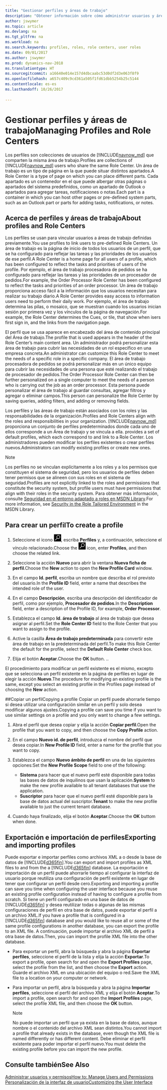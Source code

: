 ```yaml
---
title: "Gestionar perfiles y áreas de trabajo"
description: "Obtener información sobre cómo administrar usuarios y áreas de trabajo en Dynamics NAV."
author: jswymer
ms.topic: article
ms.devlang: na
ms.tgt_pltfrm: na
ms.workload: na
ms.search.keywords: profiles, roles, role centers, user roles
ms.date: 09/01/2017
ms.author: jswymer
ms.prod: dynamics-nav-2018
ms.translationtype: HT
ms.sourcegitcommit: a16640e014e157d4dbcaabc53d0df2d3e063f8f9
ms.openlocfilehash: a657c409c9cd361a505f1fd61dbb5254b25c5144
ms.contentlocale: es-es
ms.lasthandoff: 10/26/2017

---
```

# <a name="managing-profiles-and-role-centers"></a><span data-ttu-id="da685-103">Gestionar perfiles y áreas de trabajo</span><span class="sxs-lookup"><span data-stu-id="da685-103">Managing Profiles and Role Centers</span></span>
<span data-ttu-id="da685-104">Los perfiles son colecciones de usuarios de [!INCLUDE[navnow_md](includes/navnow_md.md)] que comparten la misma área de trabajo.</span><span class="sxs-lookup"><span data-stu-id="da685-104">Profiles are collections of [!INCLUDE[navnow_md](includes/navnow_md.md)] users who share the same Role Center.</span></span> <span data-ttu-id="da685-105">Un área de trabajo es un tipo de página en la que puede situar distintos apartados.</span><span class="sxs-lookup"><span data-stu-id="da685-105">A Role Center is a type of page on which you can place different parts.</span></span> <span data-ttu-id="da685-106">Cada apartado es un contenedor en el que puede albergar otras páginas o apartados del sistema predefinidos, como un apartado de Outlook o apartados para agregar tareas, notificaciones o notas.</span><span class="sxs-lookup"><span data-stu-id="da685-106">Each part is a container in which you can host other pages or pre-defined system parts, such as an Outlook part or parts for adding tasks, notifications, or notes.</span></span>  

## <a name="about-profiles-and-role-centers"></a><span data-ttu-id="da685-107">Acerca de perfiles y áreas de trabajo</span><span class="sxs-lookup"><span data-stu-id="da685-107">About profiles and Role Centers</span></span>
<span data-ttu-id="da685-108">Los perfiles se usan para vincular usuarios a áreas de trabajo definidas previamente.</span><span class="sxs-lookup"><span data-stu-id="da685-108">You use profiles to link users to pre-defined Role Centers.</span></span> <span data-ttu-id="da685-109">Un área de trabajo es la página de inicio de todos los usuarios de un perfil, que se ha configurado para reflejar las tareas y las prioridades de los usuarios de ese perfil.</span><span class="sxs-lookup"><span data-stu-id="da685-109">A Role Center is a home page for all users of a profile, which has been configured to reflect the tasks and priorities of users of the profile.</span></span> <span data-ttu-id="da685-110">Por ejemplo, el área de trabajo procesadora de pedidos se ha configurado para reflejar las tareas y las prioridades de un procesador de pedidos.</span><span class="sxs-lookup"><span data-stu-id="da685-110">For example, the Order Processor Role Center has been configured to reflect the tasks and priorities of an order processor.</span></span> <span data-ttu-id="da685-111">Un área de trabajo proporciona acceso fácil a la información que los usuarios necesitan para realizar su trabajo diario.</span><span class="sxs-lookup"><span data-stu-id="da685-111">A Role Center provides easy access to information users need to perform their daily work.</span></span> <span data-ttu-id="da685-112">Por ejemplo, el área de trabajo determina las pilas, o mosaico, que se muestran cuando los usuarios inician sesión por primera vez y los vínculos de la página de navegación.</span><span class="sxs-lookup"><span data-stu-id="da685-112">For example, the Role Center determines the Cues, or tile, that show when isers first sign in, and the links from the navigation page.</span></span>

<span data-ttu-id="da685-113">El perfil que se usa aparece en encabezado del área de contenido principal del Área de trabajo.</span><span class="sxs-lookup"><span data-stu-id="da685-113">The profile that is used appears in the header of the Role Center’s main content area.</span></span> <span data-ttu-id="da685-114">Un administrador podrá personalizar esta área de trabajo para cubrir las necesidades de un rol específico en una empresa concreta.</span><span class="sxs-lookup"><span data-stu-id="da685-114">An administrator can customize this Role Center to meet the needs of a specific role in a specific company.</span></span> <span data-ttu-id="da685-115">El área de trabajo procesadora de pedidos se podrá personalizar más en un único equipo para cubrir las necesidades de una persona que esté realizando el trabajo de procesador de pedidos.</span><span class="sxs-lookup"><span data-stu-id="da685-115">The Order Processor Role Center can then be further personalized on a single computer to meet the needs of a person who is carrying out the job as an order processor.</span></span> <span data-ttu-id="da685-116">Esta persona puede personalizar el área de trabajo al guardar consultas, agregar filtros y agregar o eliminar campos.</span><span class="sxs-lookup"><span data-stu-id="da685-116">This person can personalize the Role Center by saving queries, adding filters, and adding or removing fields.</span></span>

<span data-ttu-id="da685-117">Los perfiles y las áreas de trabajo están asociados con los roles y las responsabilidades de la organización.</span><span class="sxs-lookup"><span data-stu-id="da685-117">Profiles and Role Centers align with the roles and responsibilities in your organization.</span></span> [!INCLUDE[navnow_md](includes/navnow_md.md)]<span data-ttu-id="da685-118"> proporciona un conjunto de perfiles predeterminados donde cada uno de ellos corresponde a un Área de trabajo y se vincula a ella.</span><span class="sxs-lookup"><span data-stu-id="da685-118"> provides a set of default profiles, which each correspond to and link to a Role Center.</span></span> <span data-ttu-id="da685-119">Los administradores pueden modificar los perfiles existentes o crear perfiles nuevos.</span><span class="sxs-lookup"><span data-stu-id="da685-119">Administrators can modify existing profiles or create new ones.</span></span>  

> [!NOTE]  
>  <span data-ttu-id="da685-120">Los perfiles no se vinculan explícitamente a los roles y a los permisos que constituyen el sistema de seguridad, pero los usuarios de perfiles deben tener permisos que se alineen con sus roles en el sistema de seguridad.</span><span class="sxs-lookup"><span data-stu-id="da685-120">Profiles are not explicitly linked to the roles and permissions that constitute the security system, but profile users must have permissions that align with their roles in the security system.</span></span> <span data-ttu-id="da685-121">Para obtener más información, consulte [Seguridad en el entorno adaptado a roles en MSDN Library](http://go.microsoft.com/fwlink?LinkId=147633).</span><span class="sxs-lookup"><span data-stu-id="da685-121">For more information, see [Security in the Role Tailored Environment](http://go.microsoft.com/fwlink?LinkId=147633) in the MSDN Library.</span></span>

## <a name="to-create-a-profile"></a><span data-ttu-id="da685-122">Para crear un perfil</span><span class="sxs-lookup"><span data-stu-id="da685-122">To create a profile</span></span>
1.  <span data-ttu-id="da685-123">Seleccione el icono ![Buscar página o informe](media/ui-search/search_small.png "icono Buscar página o informe"), escriba **Perfiles** y, a continuación, seleccione el vínculo relacionado.</span><span class="sxs-lookup"><span data-stu-id="da685-123">Choose the ![Search for Page or Report](media/ui-search/search_small.png "Search for Page or Report icon") icon, enter **Profiles**, and then choose the related link.</span></span>  

2.  <span data-ttu-id="da685-124">Seleccione la acción **Nuevo** para abrir la ventana **Nueva ficha de perfil**.</span><span class="sxs-lookup"><span data-stu-id="da685-124">Choose the **New** action to open the **New Profile Card** window.</span></span>  

3.  <span data-ttu-id="da685-125">En el campo **Id. perfil**, escriba un nombre que describa el rol previsto del usuario.</span><span class="sxs-lookup"><span data-stu-id="da685-125">In the **Profile ID** field, enter a name that describes the intended role of the user.</span></span>  

4.  <span data-ttu-id="da685-126">En el campo **Descripción**, escriba una descripción del identificador de perfil, como por ejemplo, **Procesador de pedidos**.</span><span class="sxs-lookup"><span data-stu-id="da685-126">In the **Description** field, enter a description of the Profile ID, for example, **Order Processor**.</span></span>  

5.  <span data-ttu-id="da685-127">Establezca el campo **Id. área de trabajo** al área de trabajo que desea asignar al perfil.</span><span class="sxs-lookup"><span data-stu-id="da685-127">Set the **Role Center ID** field to the Role Center that you want to assign to the profile.</span></span>  

6.  <span data-ttu-id="da685-128">Active la casilla **Área de trabajo predeterminada** para convertir este área de trabajo en la predeterminada del perfil.</span><span class="sxs-lookup"><span data-stu-id="da685-128">To make this Role Center the default for the profile, select the **Default Role Center** check box.</span></span>  

7.  <span data-ttu-id="da685-129">Elija el botón **Aceptar**.</span><span class="sxs-lookup"><span data-stu-id="da685-129">Choose the **OK** button.</span></span> <span data-ttu-id="da685-130">.</span><span class="sxs-lookup"><span data-stu-id="da685-130">.</span></span>  

<span data-ttu-id="da685-131">El procedimiento para modificar un perfil existente es el mismo, excepto que se selecciona un perfil existente en la página de perfiles en lugar de elegir la acción **Nuevo**.</span><span class="sxs-lookup"><span data-stu-id="da685-131">The procedure for modifying an existing profile is the same, except you select an existing profile in the Profiles page instead of choosing the **New** action.</span></span>  


##<a name="copying-a-profile"></a><span data-ttu-id="da685-132">Copiar un perfil</span><span class="sxs-lookup"><span data-stu-id="da685-132">Copying a profile</span></span>
<span data-ttu-id="da685-133">Copiar un perfil puede ahorrarle tiempo si desea utilizar una configuración similar en un perfil y solo desea modificar algunos ajustes.</span><span class="sxs-lookup"><span data-stu-id="da685-133">Copying a profile can save you time if you want to use similar settings on a profile and you only want to change a few settings.</span></span>

1.  <span data-ttu-id="da685-134">Abra el perfil que desea copiar y elija la acción **Copiar perfil**.</span><span class="sxs-lookup"><span data-stu-id="da685-134">Open the profile that you want to copy, and then choose the **Copy Profile** action.</span></span>

2.  <span data-ttu-id="da685-135">En el campo **Nuevo id. de perfil**, introduzca el nombre del perfil que desea copiar.</span><span class="sxs-lookup"><span data-stu-id="da685-135">In **New Profile ID** field, enter a name for the profile that you want to copy.</span></span>

3.  <span data-ttu-id="da685-136">Establezca el campo **Nuevo ámbito de perfil** en una de las siguientes opciones:</span><span class="sxs-lookup"><span data-stu-id="da685-136">Set the **New Profile Scope** field to one of the following:</span></span>

    - <span data-ttu-id="da685-137">**Sistema** para hacer que el nuevo perfil esté disponible para todas las bases de datos de inquilinos que usan la aplicación.</span><span class="sxs-lookup"><span data-stu-id="da685-137">**System** to make the new profile available to all tenant databases that use the application.</span></span>
    - <span data-ttu-id="da685-138">**Suscriptor** para hacer que el nuevo perfil esté disponible para la base de datos actual del suscriptor.</span><span class="sxs-lookup"><span data-stu-id="da685-138">**Tenant** to make the new profile available to just the current tenant database.</span></span>
4. <span data-ttu-id="da685-139">Cuando haya finalizado, elija el botón **Aceptar**.</span><span class="sxs-lookup"><span data-stu-id="da685-139">Choose the **OK** buttom when done.</span></span>

## <span data-ttu-id="da685-140"><a name="ExportImportProfile"></a>Exportación e importación de perfiles</span><span class="sxs-lookup"><span data-stu-id="da685-140"><a name="ExportImportProfile"></a>Exporting and importing profiles</span></span>

<span data-ttu-id="da685-141">Puede exportar e importar perfiles como archivos XML a o desde la base de datos de [!INCLUDE[d365fin](includes/d365fin_md.md)].</span><span class="sxs-lookup"><span data-stu-id="da685-141">You can export and import profiles as XML files to and from the a [!INCLUDE[d365fin](includes/d365fin_md.md)] database.</span></span> <span data-ttu-id="da685-142">La exportación e importación de un perfil puede ahorrarle tiempo al configurar la interfaz de usuario porque reutiliza una configuración de perfil existente en lugar de tener que configurar un perfil desde cero.</span><span class="sxs-lookup"><span data-stu-id="da685-142">Exporting and importing a profile can save you time when configuring the user interface because you reuse an existing profile configuration instead of having to configure a profile from scratch.</span></span> <span data-ttu-id="da685-143">Si tiene un perfil configurado en una base de datos de [!INCLUDE[d365fin](includes/d365fin_md.md)] y desea reutilizar todas o algunas de las mismas configuraciones de perfil en otra base de datos, puede exportar el perfil a un archivo XML.</span><span class="sxs-lookup"><span data-stu-id="da685-143">If you have a profile that is configured in a [!INCLUDE[d365fin](includes/d365fin_md.md)] database and you would like to reuse all or some of the same profile configurations in another database, you can export the profile to an XML file.</span></span> <span data-ttu-id="da685-144">A continuación, puede importar el archivo XML de perfil a otra base de datos.</span><span class="sxs-lookup"><span data-stu-id="da685-144">Then, you can import the profile XML file into the other database.</span></span>

-   <span data-ttu-id="da685-145">Para exportar un perfil, abra la búsqueda y abra la página **Exportar perfiles**, seleccione el perfil de la lista y elija la acción **Exportar**.</span><span class="sxs-lookup"><span data-stu-id="da685-145">To export a profile, open search for and open the **Export Profiles** page, select the profile from the list, and then choose the **Export** action.</span></span> <span data-ttu-id="da685-146">Guarde el archivo XML en una ubicación del equipo o red.</span><span class="sxs-lookup"><span data-stu-id="da685-146">Save the XML file to a location on your computer or network.</span></span>

-   <span data-ttu-id="da685-147">Para importar un perfil, abra la búsqueda y abra la página **Importar perfiles**, seleccione el perfil del archivo XML y elija el botón **Aceptar**.</span><span class="sxs-lookup"><span data-stu-id="da685-147">To import a profile, open search for and open the **Import Profiles** page, select the profile XML file, and then choose the **OK** button.</span></span>

    > [!NOTE]  
    >  <span data-ttu-id="da685-148">No puede importar un perfil que ya exista en la base de datos, aunque nombre o el contenido del archivo XML sean distintos.</span><span class="sxs-lookup"><span data-stu-id="da685-148">You cannot import a profile that already exists in the database, even though the XML file is named differently or has different content.</span></span> <span data-ttu-id="da685-149">Debe eliminar el perfil existente para poder importar el perfil nuevo.</span><span class="sxs-lookup"><span data-stu-id="da685-149">You must delete the existing profile before you can import the new profile.</span></span>



## <a name="see-also"></a><span data-ttu-id="da685-150">Consulte también</span><span class="sxs-lookup"><span data-stu-id="da685-150">See Also</span></span>  
[<span data-ttu-id="da685-151">Administrar usuarios y permisos</span><span class="sxs-lookup"><span data-stu-id="da685-151">How to: Manage Users and Permissions</span></span>](ui-how-users-permissions.md)  
[<span data-ttu-id="da685-152">Personalización de la interfaz de usuario</span><span class="sxs-lookup"><span data-stu-id="da685-152">Customizing the User Interface</span></span>](ui-customizing-overview.md)   
<!--[Security Overview](../Security%20Overview.md)-->

